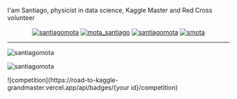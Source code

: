 I'am Santiago, physicist in data science, Kaggle Master and Red Cross volunteer  


<p align="center">
<a href="https://www.linkedin.com/in/santiagomota/" target="blank"><img align="center" src="https://img.shields.io/badge/-LinkedIn-039BE5?style=for-the-badge&logo=Linkedin&logoColor=white&link=https://www.linkedin.com/in/santiagomota/" alt="santiagomota"/></a>
<a href="https://twitter.com/mota_santiago" target="blank"><img align="center" src="https://img.shields.io/badge/-Twitter-A7C0FF?style=for-the-badge&logo=Twitter&logoColor=white&link=https://twitter.com/mota_santiago" alt="mota_santiago"/></a>
<a href="https://github.com/santiagomota?tab=repositories" target="blank"><img align="center" src="https://img.shields.io/badge/-Repositories-828091?style=for-the-badge&logo=Github&logoColor=white&link=https://github.com/santiagomota/Projects" alt="santiagomota"/></a>
<a href="https://medium.com/@smota" target="blank"><img align="center" src="https://img.shields.io/badge/-medium-7CB342?style=for-the-badge&labelColor=7CB342&logo=Medium&link=https://medium.com/@smota" alt="smota"/></a>

</p>

----

<img src="https://github-readme-stats.vercel.app/api?username=santiagomota&show_icons=true" alt=santiagomota />
<p align="left"> <img src="https://komarev.com/ghpvc/?username=santiagomota" alt="santiagomota" /> </p>
![competition](https://road-to-kaggle-grandmaster.vercel.app/api/badges/{your id}/competition)


<!--
**santiagomota/santiagomota** is a ✨ _special_ ✨ repository because its `README.md` (this file) appears on your GitHub profile.

Here are some ideas to get you started:

- 🔭 I’m currently working on ...
- 🌱 I’m currently learning ...
- 👯 I’m looking to collaborate on ...
- 🤔 I’m looking for help with ...
- 💬 Ask me about ...
- 📫 How to reach me: ...
- 😄 Pronouns: ...
- ⚡ Fun fact: ...
-->
